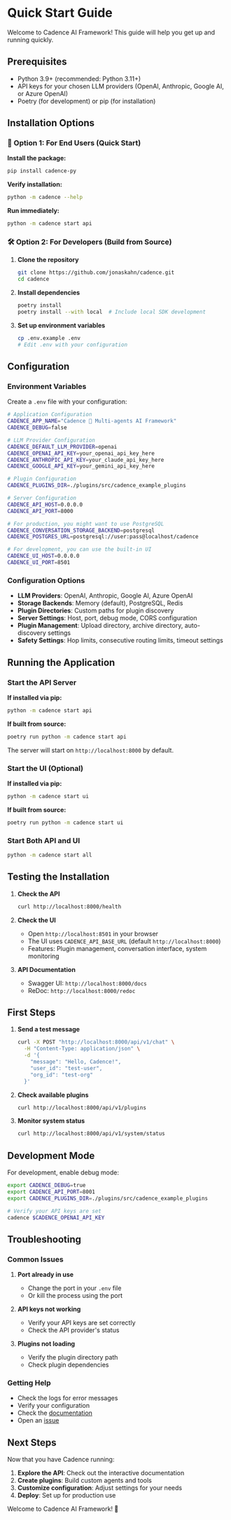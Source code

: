 # Quick Start Guide

Welcome to Cadence AI Framework! This guide will help you get up and running quickly.

## Prerequisites

- Python 3.9+ (recommended: Python 3.11+)
- API keys for your chosen LLM providers (OpenAI, Anthropic, Google AI, or Azure OpenAI)
- Poetry (for development) or pip (for installation)

## Installation Options

### 🎯 Option 1: For End Users (Quick Start)

**Install the package:**

```bash
pip install cadence-py
```

**Verify installation:**

```bash
python -m cadence --help
```

**Run immediately:**

```bash
python -m cadence start api
```

### 🛠️ Option 2: For Developers (Build from Source)

1. **Clone the repository**

   ```bash
   git clone https://github.com/jonaskahn/cadence.git
   cd cadence
   ```

2. **Install dependencies**

   ```bash
   poetry install
   poetry install --with local  # Include local SDK development
   ```

3. **Set up environment variables**

   ```bash
   cp .env.example .env
   # Edit .env with your configuration
   ```

## Configuration

### Environment Variables

Create a `.env` file with your configuration:

```bash
# Application Configuration
CADENCE_APP_NAME="Cadence 🤖 Multi-agents AI Framework"
CADENCE_DEBUG=false

# LLM Provider Configuration
CADENCE_DEFAULT_LLM_PROVIDER=openai
CADENCE_OPENAI_API_KEY=your_openai_api_key_here
CADENCE_ANTHROPIC_API_KEY=your_claude_api_key_here
CADENCE_GOOGLE_API_KEY=your_gemini_api_key_here

# Plugin Configuration
CADENCE_PLUGINS_DIR=./plugins/src/cadence_example_plugins

# Server Configuration
CADENCE_API_HOST=0.0.0.0
CADENCE_API_PORT=8000

# For production, you might want to use PostgreSQL
CADENCE_CONVERSATION_STORAGE_BACKEND=postgresql
CADENCE_POSTGRES_URL=postgresql://user:pass@localhost/cadence

# For development, you can use the built-in UI
CADENCE_UI_HOST=0.0.0.0
CADENCE_UI_PORT=8501
```

### Configuration Options

- **LLM Providers**: OpenAI, Anthropic, Google AI, Azure OpenAI
- **Storage Backends**: Memory (default), PostgreSQL, Redis
- **Plugin Directories**: Custom paths for plugin discovery
- **Server Settings**: Host, port, debug mode, CORS configuration
- **Plugin Management**: Upload directory, archive directory, auto-discovery settings
- **Safety Settings**: Hop limits, consecutive routing limits, timeout settings

## Running the Application

### Start the API Server

**If installed via pip:**

```bash
python -m cadence start api
```

**If built from source:**

```bash
poetry run python -m cadence start api
```

The server will start on `http://localhost:8000` by default.

### Start the UI (Optional)

**If installed via pip:**

```bash
python -m cadence start ui
```

**If built from source:**

```bash
poetry run python -m cadence start ui
```

### Start Both API and UI

```bash
python -m cadence start all
```

## Testing the Installation

1. **Check the API**

   ```bash
   curl http://localhost:8000/health
   ```

2. **Check the UI**

    - Open `http://localhost:8501` in your browser
    - The UI uses `CADENCE_API_BASE_URL` (default `http://localhost:8000`)
    - Features: Plugin management, conversation interface, system monitoring

3. **API Documentation**
    - Swagger UI: `http://localhost:8000/docs`
    - ReDoc: `http://localhost:8000/redoc`

## First Steps

1. **Send a test message**

   ```bash
   curl -X POST "http://localhost:8000/api/v1/chat" \
     -H "Content-Type: application/json" \
     -d '{
       "message": "Hello, Cadence!",
       "user_id": "test-user",
       "org_id": "test-org"
     }'
   ```

2. **Check available plugins**

   ```bash
   curl http://localhost:8000/api/v1/plugins
   ```

3. **Monitor system status**

   ```bash
   curl http://localhost:8000/api/v1/system/status
   ```

## Development Mode

For development, enable debug mode:

```bash
export CADENCE_DEBUG=true
export CADENCE_API_PORT=8001
export CADENCE_PLUGINS_DIR=./plugins/src/cadence_example_plugins

# Verify your API keys are set
cadence $CADENCE_OPENAI_API_KEY
```

## Troubleshooting

### Common Issues

1. **Port already in use**

    - Change the port in your `.env` file
    - Or kill the process using the port

2. **API keys not working**

    - Verify your API keys are set correctly
    - Check the API provider's status

3. **Plugins not loading**
    - Verify the plugin directory path
    - Check plugin dependencies

### Getting Help

- Check the logs for error messages
- Verify your configuration
- Check the [documentation](https://cadence.readthedocs.io/)
- Open an [issue](https://github.com/jonaskahn/cadence/issues)

## Next Steps

Now that you have Cadence running:

1. **Explore the API**: Check out the interactive documentation
2. **Create plugins**: Build custom agents and tools
3. **Customize configuration**: Adjust settings for your needs
4. **Deploy**: Set up for production use

Welcome to Cadence AI Framework! 🚀
